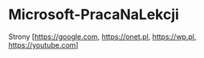 # Microsoft-PracaNaLekcji

Strony [https://google.com, https://onet.pl, https://wp.pl, https://youtube.com]
